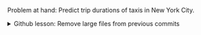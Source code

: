 Problem at hand: Predict trip durations of taxis in New York City. 

<details>
<summary>Github lesson: Remove large files from previous commits</summary>
</br>
Problem: I accidentally committed a csv file of data whose size exceeds 100M which is the limit github allows. Next, I moved this file to .gitignore and made another commit. Pushing the changes did not work this time either because the big file is still in the repository history. The solution is to remove it from the previous commits. </br>

[1]: https://github.com/rtyley/bfg-repo-cleaner
[2]: https://rtyley.github.io/bfg-repo-cleaner/

The solution is to use the bfg repo-cleaner package. Here is their [github repo][1] and [official website][2]
</br> 

To download it (on Linux) either run the wget command: 
<code> wget -O bfg.jar https://repo1.maven.org/maven2/com/madgag/bfg/1.14.0/bfg-1.14.0.jar </code>
or download it from their website. </br>

Inside the local repository directory run <code> java -jar /path/to/bfg.jar </code> </br>

Remove large files using </br>
<code>java -jar path/to/bfg.jar --strip-blobs-bigger-than 100M </br>
  git reflog expire --expire=now --all   </br>
  git gc --prune=now --aggressive </code> </br>
  
If one of the big files is used by protected commits, it will STILL exist in your repository. In this case you need to manually delete it (using the rm command) and make a manual commit that removes it (git add file_to_be_removed and then git commit -m "removing big file") and then run the BFG on a fresh copy of the repo.



</details>
